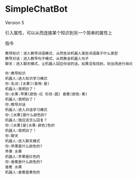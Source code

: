 # SimpleChatBot
Version 5

引入属性，可以从而连接某个知识到另一个简单的属性上
 

指令
```
教导知识：进入教导词语模式，从而告诉机器人某些词语属于什么类型
教导对话：进入教导句子模式，从而教会机器人句子
聊天：进入聊天模式，让机器人回应你说的话，如果没有找到，则当场进行询问
```

```
你:教导知识
机器人:进入知识学习模式
你:名词:[水果](食用-是)
机器人:我明白了！
你:水果:苹果(颜色-红 形状-圆) 香蕉(颜色-黄)
机器人:我明白了！
你:教导对话
机器人:进入对话学习模式
你:[水果]是什么颜色的?
机器人:我应该怎么回复？
你:[水果]是[水果-颜色]色的
机器人:我明白了！
你:聊天
机器人:进入聊天模式
你:苹果是什么颜色的?
苹果 水果
机器人:苹果是红色的
你:香蕉是什么颜色的?
香蕉 水果
机器人:香蕉是黄色的
```
